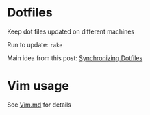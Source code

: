 # Dotfiles

Keep dot files updated on different machines

Run to update: `rake`

Main idea from this post:
[Synchronizing Dotfiles](http://benscheirman.com/2013/12/synchronizing-dotfiles/)

# Vim usage

See [Vim.md](Vim.md) for details
